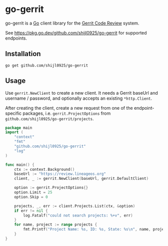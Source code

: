 # go-gerrit

go-gerrit is a [Go](https://golang.org/) client library for the [Gerrit Code Review](https://www.gerritcodereview.com/) system.

See https://pkg.go.dev/github.com/shijl0925/go-gerrit for supported endpoints.

## Installation

```shell
go get github.com/shijl0925/go-gerrit
```

## Usage

Use `gerrit.NewClient` to create a new client. It needs a Gerrit baseUrl and username / password, and optionally accepts
an existing `*http.Client`.

After creating the client, create a new request from one of the endpoint-specific packages, i.e.
`gerrit.ProjectOptions` from `github.com/shijl0925/go-gerrit/projects`.

```go
package main
import (
    "context"
    "fmt"
    "github.com/shijl0925/go-gerrit"
    "log"
)

func main() {
    ctx := context.Background()
    baseUrl := "https://review.lineageos.org"
    client, _ := gerrit.NewClient(baseUrl, gerrit.DefaultClient)

    option := gerrit.ProjectOptions{}
    option.Limit = 25
    option.Skip = 0

    projects, _, err := client.Projects.List(ctx, &option)
    if err != nil {
        log.Fatalf("could not search projects: %+v", err)
    }
    for name, project := range projects {
        fmt.Printf("Project Name: %s, ID: %s, State: %s\n", name, project.ID, project.State)
    }
}
```
